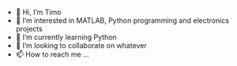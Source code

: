 - 👋 Hi, I’m Timo
- 👀 I’m interested in MATLAB, Python programming 
       and electronics projects
- 🌱 I’m currently learning Python
- 💞️ I’m looking to collaborate on whatever
- 📫 How to reach me ...

<!---
tibet1987/tibet1987 is a ✨ special ✨ repository because its `README.md` (this file) appears on your GitHub profile.
You can click the Preview link to take a look at your changes.
--->
